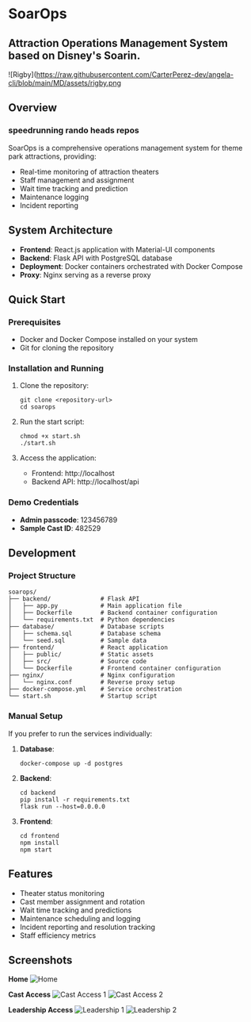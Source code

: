 # SoarOps

## Attraction Operations Management System based on Disney's Soarin.

![Rigby](https://raw.githubusercontent.com/CarterPerez-dev/angela-cli/blob/main/MD/assets/rigby.png

## Overview
### speedrunning rando heads repos
SoarOps is a comprehensive operations management system for theme park attractions, providing:

- Real-time monitoring of attraction theaters
- Staff management and assignment
- Wait time tracking and prediction
- Maintenance logging
- Incident reporting

## System Architecture

- **Frontend**: React.js application with Material-UI components
- **Backend**: Flask API with PostgreSQL database
- **Deployment**: Docker containers orchestrated with Docker Compose
- **Proxy**: Nginx serving as a reverse proxy

## Quick Start

### Prerequisites

- Docker and Docker Compose installed on your system
- Git for cloning the repository

### Installation and Running

1. Clone the repository:
   ```
   git clone <repository-url>
   cd soarops
   ```

2. Run the start script:
   ```
   chmod +x start.sh
   ./start.sh
   ```

3. Access the application:
   - Frontend: http://localhost
   - Backend API: http://localhost/api

### Demo Credentials

- **Admin passcode**: 123456789
- **Sample Cast ID**: 482529

## Development

### Project Structure

```
soarops/
├── backend/              # Flask API
│   ├── app.py            # Main application file
│   ├── Dockerfile        # Backend container configuration
│   └── requirements.txt  # Python dependencies
├── database/             # Database scripts
│   ├── schema.sql        # Database schema
│   └── seed.sql          # Sample data
├── frontend/             # React application
│   ├── public/           # Static assets
│   ├── src/              # Source code
│   └── Dockerfile        # Frontend container configuration
├── nginx/                # Nginx configuration
│   └── nginx.conf        # Reverse proxy setup
├── docker-compose.yml    # Service orchestration
└── start.sh              # Startup script
```

### Manual Setup

If you prefer to run the services individually:

1. **Database**:
   ```
   docker-compose up -d postgres
   ```

2. **Backend**:
   ```
   cd backend
   pip install -r requirements.txt
   flask run --host=0.0.0.0
   ```

3. **Frontend**:
   ```
   cd frontend
   npm install
   npm start
   ```

## Features

- Theater status monitoring
- Cast member assignment and rotation
- Wait time tracking and predictions
- Maintenance scheduling and logging
- Incident reporting and resolution tracking
- Staff efficiency metrics

## Screenshots

**Home**
![Home](https://github.com/user-attachments/assets/b188649d-9a5e-4a54-907e-7c6d9e1ac446)

**Cast Access**
![Cast Access 1](https://github.com/user-attachments/assets/716e5cdf-5968-4d19-a33e-4fce5c9b3e79)
![Cast Access 2](https://github.com/user-attachments/assets/c5a68d15-bbcc-4e33-8aaa-7ae329f0bbcd)

**Leadership Access**
![Leadership 1](https://github.com/user-attachments/assets/2c58eebc-9390-4de6-9610-8b45e23a21d0)
![Leadership 2](https://github.com/user-attachments/assets/8aeaf1d0-f70b-42eb-aa3c-4512f8d1605e)
